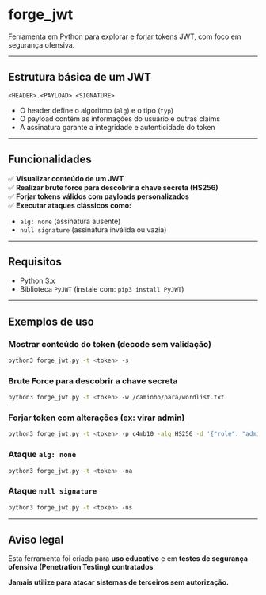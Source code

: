 # forge_jwt

Ferramenta em Python para explorar e forjar tokens JWT, com foco em segurança ofensiva.

---
## Estrutura básica de um JWT

```
<HEADER>.<PAYLOAD>.<SIGNATURE>
```

- O header define o algoritmo (`alg`) e o tipo (`typ`)
- O payload contém as informações do usuário e outras claims
- A assinatura garante a integridade e autenticidade do token

---
## Funcionalidades

✅ **Visualizar conteúdo de um JWT**  
✅ **Realizar brute force para descobrir a chave secreta (HS256)**  
✅ **Forjar tokens válidos com payloads personalizados**  
✅ **Executar ataques clássicos como:**
- `alg: none` (assinatura ausente)
- `null signature` (assinatura inválida ou vazia)

---
## Requisitos

- Python 3.x
- Biblioteca `PyJWT` (instale com: `pip3 install PyJWT`)

---
## Exemplos de uso

### Mostrar conteúdo do token (decode sem validação)
```bash
python3 forge_jwt.py -t <token> -s
```

### Brute Force para descobrir a chave secreta
```bash
python3 forge_jwt.py -t <token> -w /caminho/para/wordlist.txt
```

### Forjar token com alterações (ex: virar admin)
```bash
python3 forge_jwt.py -t <token> -p c4mb10 -alg HS256 -d '{"role": "admin"}'
```

### Ataque `alg: none`
```bash
python3 forge_jwt.py -t <token> -na
```

### Ataque `null signature`
```bash
python3 forge_jwt.py -t <token> -ns
```

---

## Aviso legal

Esta ferramenta foi criada para **uso educativo** e em **testes de segurança ofensiva (Penetration Testing) contratados**.

**Jamais utilize para atacar sistemas de terceiros sem autorização.**
